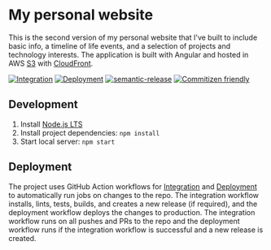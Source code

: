 # My personal website

This is the second version of my personal website that I've built to include basic info, a timeline of life events, and a selection of projects and technology interests. The application is built with Angular and hosted in AWS [S3](https://aws.amazon.com/s3/) with [CloudFront](https://aws.amazon.com/cloudfront/).

[![Integration](https://github.com/daneisburgh/daneisburgh.com/actions/workflows/integration.yml/badge.svg)](https://github.com/daneisburgh/daneisburgh.com/actions/workflows/integration.yml)
[![Deployment](https://github.com/daneisburgh/daneisburgh.com/actions/workflows/deployment.yml/badge.svg)](https://github.com/daneisburgh/daneisburgh.com/actions/workflows/deployment.yml)
[![semantic-release](https://img.shields.io/badge/%20%20%F0%9F%93%A6%F0%9F%9A%80-semantic--release-e10079.svg)](https://github.com/semantic-release/semantic-release)
[![Commitizen friendly](https://img.shields.io/badge/commitizen-friendly-brightgreen.svg)](http://commitizen.github.io/cz-cli/)

## Development

1. Install [Node.js LTS](https://nodejs.org/en/download/)
2. Install project dependencies: `npm install`
3. Start local server: `npm start`

## Deployment

The project uses GitHub Action workflows for [Integration](https://github.com/daneisburgh/daneisburgh.com/actions/workflows/integration.yml) and [Deployment](https://github.com/daneisburgh/daneisburgh.com/actions/workflows/deployment.yml) to automatically run jobs on changes to the repo.
The integration workflow installs, lints, tests, builds, and creates a new release (if required), and the deployment workflow deploys the changes to production. The integration workflow runs on all pushes and PRs to the repo and the deployment workflow runs if the integration workflow is successful and a new release is created.
